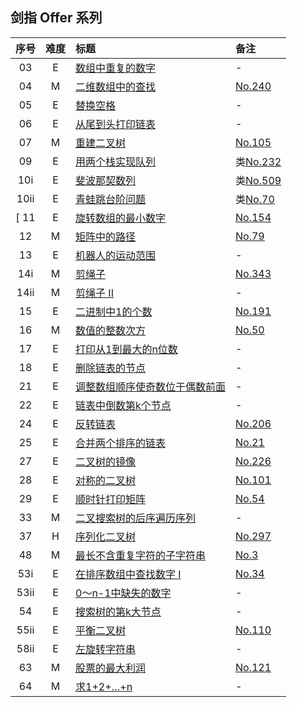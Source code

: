 ## 剑指 Offer 系列


| 序号 | 难度 | 标题 | 备注 |
|:----:|:-:|:------|:-----|
| 03   | E | [数组中重复的数字](https://leetcode-cn.com/problems/shu-zu-zhong-zhong-fu-de-shu-zi-lcof/) | - |
| 04   | M | [二维数组中的查找](https://leetcode-cn.com/problems/er-wei-shu-zu-zhong-de-cha-zhao-lcof/) | [No.240](../256/240.md) |
| 05   | E | [替换空格](https://leetcode-cn.com/problems/ti-huan-kong-ge-lcof/) | - |
| 06   | E | [从尾到头打印链表](https://leetcode-cn.com/problems/cong-wei-dao-tou-da-yin-lian-biao-lcof/) | - |
| 07   | M | [重建二叉树](https://leetcode-cn.com/problems/zhong-jian-er-cha-shu-lcof/) | [No.105](../128/105.md) |
| 09   | E | [用两个栈实现队列](https://leetcode-cn.com/problems/yong-liang-ge-zhan-shi-xian-dui-lie-lcof/) | 类[No.232](../256/232.md) |
| 10i  | E | [斐波那契数列](https://leetcode-cn.com/problems/fei-bo-na-qi-shu-lie-lcof/) | 类[No.509](../512/509.md) |
| 10ii | E | [青蛙跳台阶问题](https://leetcode-cn.com/problems/qing-wa-tiao-tai-jie-wen-ti-lcof/) | 类[No.70](../128/70.md) |
[ 11   | E | [旋转数组的最小数字](https://leetcode-cn.com/problems/xuan-zhuan-shu-zu-de-zui-xiao-shu-zi-lcof/) | [No.154](../256/154.md) |
| 12   | M | [矩阵中的路径](https://leetcode-cn.com/problems/ju-zhen-zhong-de-lu-jing-lcof/) | [No.79](../128/79.md) |
| 13   | E | [机器人的运动范围](https://leetcode-cn.com/problems/ji-qi-ren-de-yun-dong-fan-wei-lcof/) | - |
| 14i  | M | [剪绳子](https://leetcode-cn.com/problems/jian-sheng-zi-lcof/) | [No.343](../384/343.md) |
| 14ii | M | [剪绳子 II](https://leetcode-cn.com/problems/jian-sheng-zi-ii-lcof/) | - |
| 15   | E | [二进制中1的个数](https://leetcode-cn.com/problems/er-jin-zhi-zhong-1de-ge-shu-lcof/) | [No.191](../256/191.md) |
| 16   | M | [数值的整数次方](https://leetcode-cn.com/problems/shu-zhi-de-zheng-shu-ci-fang-lcof/) | [No.50](../128/50.md) |
| 17   | E | [打印从1到最大的n位数](https://leetcode-cn.com/problems/da-yin-cong-1dao-zui-da-de-nwei-shu-lcof/) | - |
| 18   | E | [删除链表的节点](https://leetcode-cn.com/problems/shan-chu-lian-biao-de-jie-dian-lcof/) | - |
| 21   | E | [调整数组顺序使奇数位于偶数前面](https://leetcode-cn.com/problems/diao-zheng-shu-zu-shun-xu-shi-qi-shu-wei-yu-ou-shu-qian-mian-lcof/) | - |
| 22   | E | [链表中倒数第k个节点](https://leetcode-cn.com/problems/lian-biao-zhong-dao-shu-di-kge-jie-dian-lcof/) | - |
| 24   | E | [反转链表](https://leetcode-cn.com/problems/fan-zhuan-lian-biao-lcof/) | [No.206](../256/206.md) |
| 25   | E | [合并两个排序的链表](https://leetcode-cn.com/problems/he-bing-liang-ge-pai-xu-de-lian-biao-lcof/) | [No.21](../128/21.md) |
| 27   | E | [二叉树的镜像](https://leetcode-cn.com/problems/er-cha-shu-de-jing-xiang-lcof/) | [No.226](../256/226.md) |
| 28   | E | [对称的二叉树](https://leetcode-cn.com/problems/dui-cheng-de-er-cha-shu-lcof/) | [No.101](../128/101.md) |
| 29   | E | [顺时针打印矩阵](https://leetcode-cn.com/problems/shun-shi-zhen-da-yin-ju-zhen-lcof/) | [No.54](../128/54.md) |
| 33   | M | [二叉搜索树的后序遍历序列](https://leetcode-cn.com/problems/er-cha-sou-suo-shu-de-hou-xu-bian-li-xu-lie-lcof/) | - |
| 37   | H | [序列化二叉树](https://leetcode-cn.com/problems/xu-lie-hua-er-cha-shu-lcof/) | [No.297](../384/297.md) |
| 48   | M | [最长不含重复字符的子字符串](https://leetcode-cn.com/problems/zui-chang-bu-han-zhong-fu-zi-fu-de-zi-zi-fu-chuan-lcof/) | [No.3](../128/3.md) |
| 53i  | E | [在排序数组中查找数字 I](https://leetcode-cn.com/problems/zai-pai-xu-shu-zu-zhong-cha-zhao-shu-zi-lcof/) | [No.34](../128/34.md) |
| 53ii | E | [0～n-1中缺失的数字](https://leetcode-cn.com/problems/que-shi-de-shu-zi-lcof/) | - |
| 54   | E | [搜索树的第k大节点](https://leetcode-cn.com/problems/er-cha-sou-suo-shu-de-di-kda-jie-dian-lcof/) | - |
| 55ii | E | [平衡二叉树](https://leetcode-cn.com/problems/ping-heng-er-cha-shu-lcof/) | [No.110](../128/110.md) |
| 58ii | E | [左旋转字符串](https://leetcode-cn.com/problems/zuo-xuan-zhuan-zi-fu-chuan-lcof/) | - |
| 63   | M | [股票的最大利润](https://leetcode-cn.com/problems/gu-piao-de-zui-da-li-run-lcof/) | [No.121](../128/121.md) |
| 64   | M | [求1+2+…+n](https://leetcode-cn.com/problems/qiu-12n-lcof/) | - |